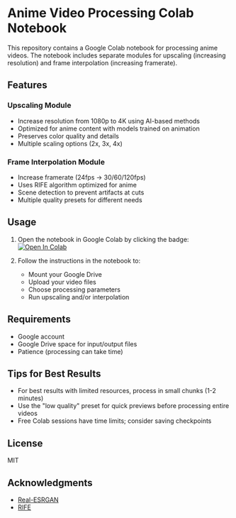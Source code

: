# Anime Video Processing Colab Notebook

This repository contains a Google Colab notebook for processing anime videos. The notebook includes separate modules for upscaling (increasing resolution) and frame interpolation (increasing framerate).

## Features

### Upscaling Module
- Increase resolution from 1080p to 4K using AI-based methods
- Optimized for anime content with models trained on animation
- Preserves color quality and details
- Multiple scaling options (2x, 3x, 4x)

### Frame Interpolation Module
- Increase framerate (24fps → 30/60/120fps)
- Uses RIFE algorithm optimized for anime
- Scene detection to prevent artifacts at cuts
- Multiple quality presets for different needs

## Usage

1. Open the notebook in Google Colab by clicking the badge:
   [![Open In Colab](https://colab.research.google.com/assets/colab-badge.svg)](https://colab.research.google.com/github/Lostenergydrink/anime-video-processing-colab/blob/main/Anime_Video_Processing.ipynb)

2. Follow the instructions in the notebook to:
   - Mount your Google Drive
   - Upload your video files
   - Choose processing parameters
   - Run upscaling and/or interpolation

## Requirements

- Google account
- Google Drive space for input/output files
- Patience (processing can take time)

## Tips for Best Results

- For best results with limited resources, process in small chunks (1-2 minutes)
- Use the "low quality" preset for quick previews before processing entire videos
- Free Colab sessions have time limits; consider saving checkpoints

## License

MIT

## Acknowledgments

- [Real-ESRGAN](https://github.com/xinntao/Real-ESRGAN)
- [RIFE](https://github.com/hzwer/arXiv2020-RIFE)